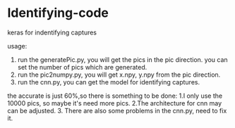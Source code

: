 # Identifying-code
keras for indentifying captures

usage:
1. run the generatePic.py, you will get the pics in the pic direction.
    you can set the number of pics which are generated.
2. run the pic2numpy.py, you will get x.npy, y.npy from the pic direction.
3. run the cnn.py, you can get the model for identifying captures.




the accurate is just 60%,so there is something to be done:
1.I only use the 10000 pics, so maybe it's need more pics.
2.The architecture for cnn may can be adjusted.
3. There are also some problems in the cnn.py, need to fix it.
